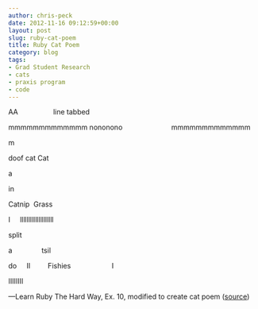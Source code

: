 ```yaml
---
author: chris-peck
date: 2012-11-16 09:12:59+00:00
layout: post
slug: ruby-cat-poem
title: Ruby Cat Poem
category: blog
tags:
- Grad Student Research
- cats
- praxis program
- code
---
```


AA                  line
tabbed

mmmmmmmmmmmmm
nononono                         mmmmmmmmmmmmm

m

doof
cat
Cat

a

in

Catnip  Grass

I     llllllllllllllllllll

split

a               tsil

do     II         Fishies                     I

IIIIIIII




&mdash;Learn Ruby The Hard Way, Ex. 10, modified to create cat poem ([source](https://github.com/chrispeck/learn_ruby_the_hard_way/blob/master/ex10-ec.rb))

